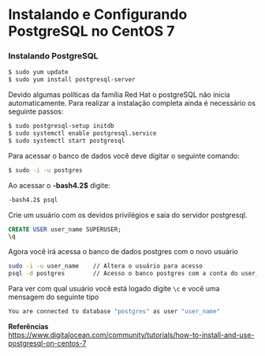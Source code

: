 # Instalando e Configurando PostgreSQL no CentOS 7

### Instalando PostgreSQL

```sh
$ sudo yum update
$ sudo yum install postgresql-server
```

Devido algumas políticas da família Red Hat o postgreSQL não inicia automaticamente. Para realizar a instalação completa ainda é necessário os seguinte passos:

```sh
$ sudo postgresql-setup initdb
$ sudo systemctl enable postgresql.service
$ sudo systemctl start postgresql
```
Para acessar o banco de dados você deve digitar o seguinte comando:
```sh
$ sudo -i -u postgres
```
Ao acessar o **-bash4.2$** digite:
```sh
-bash4.2$ psql
```

Crie um usuário com os devidos privilégios e saia do servidor postgresql.
```sql
CREATE USER user_name SUPERUSER;
\q
```
Agora você irá acessa o banco de dados postgres com o novo usuário
```sh
sudo -i -u user_name 	// Altera o usuário para acesso
psql -d postgres 		// Acesso o banco postgres com a conta do user_name acima
```
Para ver com qual usuário você está logado digite `\c` e você uma mensagem do seguinte tipo
```sh
You are connected to database "postgres" as user "user_name"
```

**Referências**<br />
https://www.digitalocean.com/community/tutorials/how-to-install-and-use-postgresql-on-centos-7